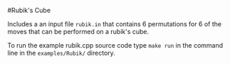 #Rubik's Cube

Includes a an input file `rubik.in` that contains 6 permutations for 6 of the moves that can be performed on a rubik's cube.

To run the example rubik.cpp source code type `make run` in the command line in the `examples/Rubik/` directory.
